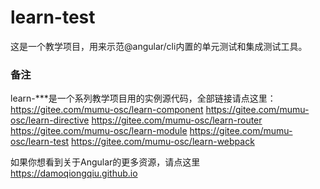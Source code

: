 # learn-test
这是一个教学项目，用来示范@angular/cli内置的单元测试和集成测试工具。

### 备注
learn-***是一个系列教学项目用的实例源代码，全部链接请点这里：
https://gitee.com/mumu-osc/learn-component
https://gitee.com/mumu-osc/learn-directive
https://gitee.com/mumu-osc/learn-router
https://gitee.com/mumu-osc/learn-module
https://gitee.com/mumu-osc/learn-test
https://gitee.com/mumu-osc/learn-webpack

如果你想看到关于Angular的更多资源，请点这里
https://damoqiongqiu.github.io